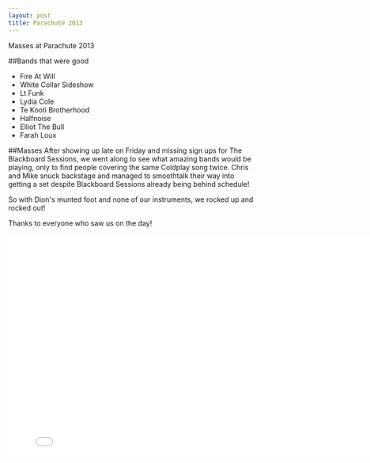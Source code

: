 ```yaml
---
layout: post
title: Parachute 2013
---
```


Masses at Parachute 2013

##Bands that were good
- Fire At Will
- White Collar Sideshow
- Lt Funk
- Lydia Cole
- Te Kooti Brotherhood
- Halfnoise
- Elliot The Bull
- Farah Loux

##Masses
After showing up late on Friday and missing sign ups for The Blackboard Sessions, we went along to see what amazing bands would be playing, only to find people covering the same Coldplay song twice. Chris and Mike snuck backstage and managed to smoothtalk their way into getting a set despite Blackboard Sessions already being behind schedule!

So with Dion's munted foot and none of our instruments, we rocked up and rocked out!

Thanks to everyone who saw us on the day!

<iframe width="800" height="450" src="//www.youtube.com/embed/LOlmjDW_c-8" frameborder="0" allowfullscreen></iframe>
